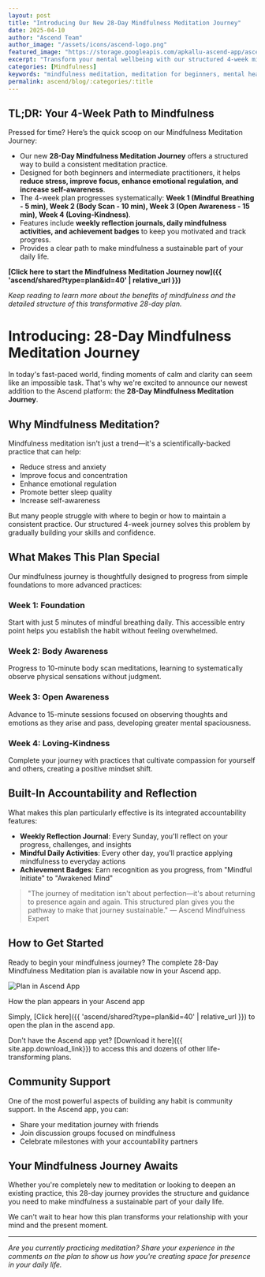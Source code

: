 ```yaml
---
layout: post
title: "Introducing Our New 28-Day Mindfulness Meditation Journey"
date: 2025-04-10
author: "Ascend Team"
author_image: "/assets/icons/ascend-logo.png"
featured_image: "https://storage.googleapis.com/apkallu-ascend-app/ascend/badges/ascend_team/mindfulness_meditation_mindful_initiate.jpeg"
excerpt: "Transform your mental wellbeing with our structured 4-week mindfulness meditation plan, designed to help beginners and intermediate practitioners develop a sustainable daily practice."
categories: [Mindfulness]
keywords: "mindfulness meditation, meditation for beginners, mental health, meditation plan, mindfulness practice, meditation journey"
permalink: ascend/blog/:categories/:title
---
```


## TL;DR: Your 4-Week Path to Mindfulness

Pressed for time? Here’s the quick scoop on our Mindfulness Meditation Journey:

-   Our new **28-Day Mindfulness Meditation Journey** offers a structured way to build a consistent meditation practice.
-   Designed for both beginners and intermediate practitioners, it helps **reduce stress, improve focus, enhance emotional regulation, and increase self-awareness**.
-   The 4-week plan progresses systematically: **Week 1 (Mindful Breathing - 5 min), Week 2 (Body Scan - 10 min), Week 3 (Open Awareness - 15 min), Week 4 (Loving-Kindness)**.
-   Features include **weekly reflection journals, daily mindfulness activities, and achievement badges** to keep you motivated and track progress.
-   Provides a clear path to make mindfulness a sustainable part of your daily life.

**[Click here to start the Mindfulness Meditation Journey now]({{ 'ascend/shared?type=plan&id=40' | relative_url }})**

*Keep reading to learn more about the benefits of mindfulness and the detailed structure of this transformative 28-day plan.*

# Introducing: 28-Day Mindfulness Meditation Journey

In today's fast-paced world, finding moments of calm and clarity can seem like an impossible task. That's why we're excited to announce our newest addition to the Ascend platform: the **28-Day Mindfulness Meditation Journey**.

## Why Mindfulness Meditation?

Mindfulness meditation isn't just a trend—it's a scientifically-backed practice that can help:

- Reduce stress and anxiety
- Improve focus and concentration
- Enhance emotional regulation
- Promote better sleep quality
- Increase self-awareness

But many people struggle with where to begin or how to maintain a consistent practice. Our structured 4-week journey solves this problem by gradually building your skills and confidence.

## What Makes This Plan Special

Our mindfulness journey is thoughtfully designed to progress from simple foundations to more advanced practices:

### Week 1: Foundation
Start with just 5 minutes of mindful breathing daily. This accessible entry point helps you establish the habit without feeling overwhelmed.

### Week 2: Body Awareness
Progress to 10-minute body scan meditations, learning to systematically observe physical sensations without judgment.

### Week 3: Open Awareness
Advance to 15-minute sessions focused on observing thoughts and emotions as they arise and pass, developing greater mental spaciousness.

### Week 4: Loving-Kindness
Complete your journey with practices that cultivate compassion for yourself and others, creating a positive mindset shift.

## Built-In Accountability and Reflection

What makes this plan particularly effective is its integrated accountability features:

- **Weekly Reflection Journal**: Every Sunday, you'll reflect on your progress, challenges, and insights
- **Mindful Daily Activities**: Every other day, you'll practice applying mindfulness to everyday actions
- **Achievement Badges**: Earn recognition as you progress, from "Mindful Initiate" to "Awakened Mind"

> "The journey of meditation isn't about perfection—it's about returning to presence again and again. This structured plan gives you the pathway to make that journey sustainable." — Ascend Mindfulness Expert

## How to Get Started

Ready to begin your mindfulness journey? The complete 28-Day Mindfulness Meditation plan is available now in your Ascend app.
<div class="blog-screenshot">
    <div class="blog-device-mockup">
        <img src="{{ 'assets/images/blog/screenshots/mindfulness-plan-app-view.png' | relative_url }}" alt="Plan in Ascend App" class="blog-screenshot-image">
        <p class="screenshot-caption">How the plan appears in your Ascend app</p>
    </div>
</div>

Simply, [Click here]({{ 'ascend/shared?type=plan&id=40' | relative_url }}) to open the plan in the ascend app.

Don't have the Ascend app yet? [Download it here]({{ site.app.download_link}}) to access this and dozens of other life-transforming plans.

## Community Support

One of the most powerful aspects of building any habit is community support. In the Ascend app, you can:
- Share your meditation journey with friends
- Join discussion groups focused on mindfulness
- Celebrate milestones with your accountability partners

## Your Mindfulness Journey Awaits

Whether you're completely new to meditation or looking to deepen an existing practice, this 28-day journey provides the structure and guidance you need to make mindfulness a sustainable part of your daily life.

We can't wait to hear how this plan transforms your relationship with your mind and the present moment.

---

*Are you currently practicing meditation? Share your experience in the comments on the plan to show us how you're creating space for presence in your daily life.*